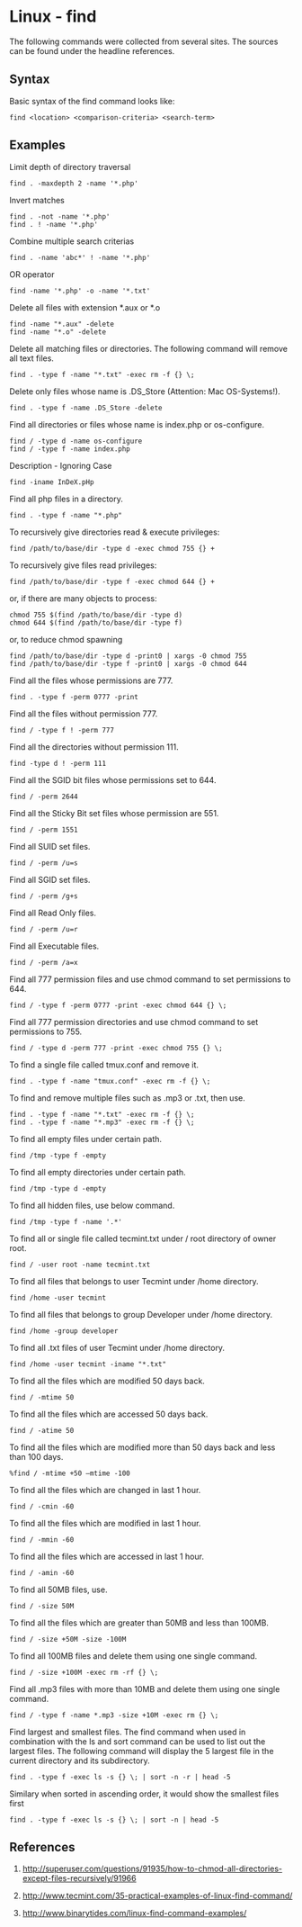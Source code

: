 # Linux - find
The following commands were collected from several sites. The sources can be found under the headline references. 

## Syntax
Basic syntax of the find command looks like:
```
find <location> <comparison-criteria> <search-term>
```

## Examples

Limit depth of directory traversal
```
find . -maxdepth 2 -name '*.php'
```

Invert matches 
```
find . -not -name '*.php'
find . ! -name '*.php'
```

Combine multiple search criterias
```
find . -name 'abc*' ! -name '*.php'
```

OR operator
```
find -name '*.php' -o -name '*.txt'
```

Delete all files with extension *.aux or *.o
```
find -name "*.aux" -delete 
find -name "*.o" -delete
```

Delete all matching files or directories. The following command will remove all text files.
```
find . -type f -name "*.txt" -exec rm -f {} \;
```

Delete only files whose name is .DS_Store (Attention: Mac OS-Systems!).
```
find . -type f -name .DS_Store -delete
```

Find all directories or files whose name is index.php or os-configure. 
```
find / -type d -name os-configure
find / -type f -name index.php
```

Description - Ignoring Case
```
find -iname InDeX.pHp
```

Find all php files in a directory.
```
find . -type f -name "*.php"
```

To recursively give directories read & execute privileges:
```
find /path/to/base/dir -type d -exec chmod 755 {} +
```
To recursively give files read privileges: 
```
find /path/to/base/dir -type f -exec chmod 644 {} +
```
or, if there are many objects to process:
```
chmod 755 $(find /path/to/base/dir -type d)
chmod 644 $(find /path/to/base/dir -type f)
```
or, to reduce chmod spawning
```
find /path/to/base/dir -type d -print0 | xargs -0 chmod 755 
find /path/to/base/dir -type f -print0 | xargs -0 chmod 644
```

Find all the files whose permissions are 777.
```
find . -type f -perm 0777 -print
```

Find all the files without permission 777.
```
find / -type f ! -perm 777
```

Find all the directories without permission 111.
```
find -type d ! -perm 111
```

Find all the SGID bit files whose permissions set to 644.
```
find / -perm 2644
```

Find all the Sticky Bit set files whose permission are 551.
```
find / -perm 1551
```

Find all SUID set files.
```
find / -perm /u=s
```

Find all SGID set files.
```
find / -perm /g+s
```

Find all Read Only files.
```
find / -perm /u=r
```

Find all Executable files.
```
find / -perm /a=x
```

Find all 777 permission files and use chmod command to set permissions to 644.
```
find / -type f -perm 0777 -print -exec chmod 644 {} \;
```

Find all 777 permission directories and use chmod command to set permissions to 755.
```
find / -type d -perm 777 -print -exec chmod 755 {} \;
```

To find a single file called tmux.conf and remove it.
```
find . -type f -name "tmux.conf" -exec rm -f {} \;
```

To find and remove multiple files such as .mp3 or .txt, then use.
```
find . -type f -name "*.txt" -exec rm -f {} \;
find . -type f -name "*.mp3" -exec rm -f {} \;
```

To find all empty files under certain path.
```
find /tmp -type f -empty
```

To find all empty directories under certain path.
```
find /tmp -type d -empty
```

To find all hidden files, use below command.
```
find /tmp -type f -name '.*'
```

To find all or single file called tecmint.txt under / root directory of owner root.
```
find / -user root -name tecmint.txt
```

To find all files that belongs to user Tecmint under /home directory.
```
find /home -user tecmint
```

To find all files that belongs to group Developer under /home directory.
```
find /home -group developer
```

To find all .txt files of user Tecmint under /home directory.
```
find /home -user tecmint -iname "*.txt"
```

To find all the files which are modified 50 days back.
```
find / -mtime 50
```

To find all the files which are accessed 50 days back.
```
find / -atime 50
```

To find all the files which are modified more than 50 days back and less than 100 days.
```
%find / -mtime +50 –mtime -100
```

To find all the files which are changed in last 1 hour.
```
find / -cmin -60
```

To find all the files which are modified in last 1 hour.
```
find / -mmin -60
```

To find all the files which are accessed in last 1 hour.
```
find / -amin -60
```

To find all 50MB files, use.
```
find / -size 50M
```

To find all the files which are greater than 50MB and less than 100MB.
```
find / -size +50M -size -100M
```

To find all 100MB files and delete them using one single command.
```
find / -size +100M -exec rm -rf {} \;
```

Find all .mp3 files with more than 10MB and delete them using one single command.
```
find / -type f -name *.mp3 -size +10M -exec rm {} \;
```

Find largest and smallest files. The find command when used in combination with the ls and sort command can be used to list out the largest files. The following command will display the 5 largest file in the current directory and its subdirectory. 
```
find . -type f -exec ls -s {} \; | sort -n -r | head -5
```
Similary when sorted in ascending order, it would show the smallest files first
```
find . -type f -exec ls -s {} \; | sort -n | head -5
```
## References

1. http://superuser.com/questions/91935/how-to-chmod-all-directories-except-files-recursively/91966

2. http://www.tecmint.com/35-practical-examples-of-linux-find-command/

3. http://www.binarytides.com/linux-find-command-examples/
